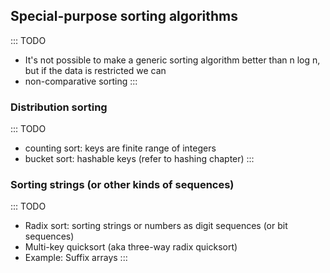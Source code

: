 
## Special-purpose sorting algorithms

::: TODO
- It's not possible to make a generic sorting algorithm better than n log n, but if the data is restricted we can
- non-comparative sorting
:::

### Distribution sorting

::: TODO
- counting sort: keys are finite range of integers
- bucket sort: hashable keys (refer to hashing chapter)
:::

### Sorting strings (or other kinds of sequences)

::: TODO
- Radix sort: sorting strings or numbers as digit sequences (or bit sequences)
- Multi-key quicksort (aka three-way radix quicksort)
- Example: Suffix arrays
:::
